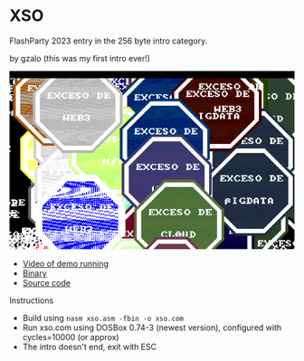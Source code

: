 # XSO
FlashParty 2023 entry in the 256 byte intro category.

by gzalo (this was my first intro ever!)

![Screenshot](screenshot.png)

- [Video of demo running](video.avi)
- [Binary](xso.com)
- [Source code](xso.asm)

Instructions
- Build using `nasm xso.asm -fbin -o xso.com`
- Run xso.com using DOSBox 0.74-3 (newest version), configured with cycles=10000 (or approx)
- The intro doesn't end, exit with ESC
